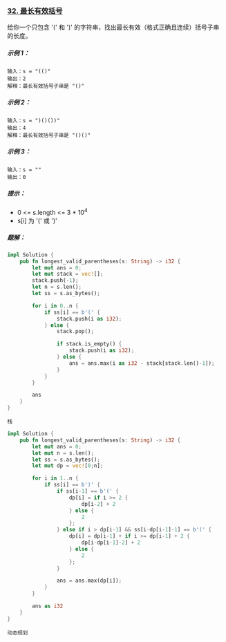 ### [32. 最长有效括号](https://leetcode.cn/problems/longest-valid-parentheses/)

给你一个只包含 '(' 和 ')' 的字符串，找出最长有效（格式正确且连续）括号子串的长度。

##### 示例 1：
```
输入：s = "(()"
输出：2
解释：最长有效括号子串是 "()"
```

##### 示例 2：
```
输入：s = ")()())"
输出：4
解释：最长有效括号子串是 "()()"
```

##### 示例 3：
```
输入：s = ""
输出：0
```

##### 提示：
- 0 <= s.length <= 3 * 10<sup>4</sup>
- s[i] 为 '(' 或 ')'

##### 题解：
```rust
impl Solution {
    pub fn longest_valid_parentheses(s: String) -> i32 {
        let mut ans = 0;
        let mut stack = vec![];
        stack.push(-1);
        let n = s.len();
        let ss = s.as_bytes();

        for i in 0..n {
            if ss[i] == b'(' {
                stack.push(i as i32);
            } else {
                stack.pop();

                if stack.is_empty() {
                    stack.push(i as i32);
                } else {
                    ans = ans.max(i as i32 - stack[stack.len()-1]);
                }
            }
        }

        ans
    }
}
```

`栈`

```rust
impl Solution {
    pub fn longest_valid_parentheses(s: String) -> i32 {
        let mut ans = 0;
        let mut n = s.len();
        let ss = s.as_bytes();
        let mut dp = vec![0;n];

        for i in 1..n {
            if ss[i] == b')' {
                if ss[i-1] == b'(' {
                    dp[i] = if i >= 2 {
                        dp[i-2] + 2
                    } else {
                        2
                    };
                } else if i > dp[i-1] && ss[i-dp[i-1]-1] == b'(' {
                    dp[i] = dp[i-1] + if i >= dp[i-1] + 2 {
                        dp[i-dp[i-1]-2] + 2
                    } else {
                        2
                    };
                }

                ans = ans.max(dp[i]);
            }
        }

        ans as i32
    }
}
```

`动态规划`
